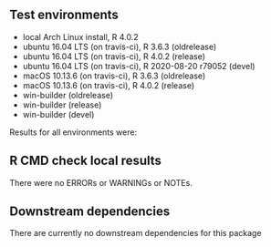 ## Test environments
* local Arch Linux install, R 4.0.2
* ubuntu 16.04 LTS (on travis-ci), R 3.6.3 (oldrelease)
* ubuntu 16.04 LTS (on travis-ci), R 4.0.2 (release)
* ubuntu 16.04 LTS (on travis-ci), R 2020-08-20 r79052 (devel)
* macOS 10.13.6 (on travis-ci), R 3.6.3 (oldrelease)
* macOS 10.13.6 (on travis-ci), R 4.0.2 (release)
* win-builder (oldrelease)
* win-builder (release)
* win-builder (devel)
    
Results for all environments were:

## R CMD check local results
There were no ERRORs or WARNINGs or NOTEs.

## Downstream dependencies
There are currently no downstream dependencies for this package